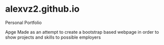 # alexvz2.github.io
Personal Portfolio

Apge Made as an attempt to create a bootstrap based webpage in order to show projects and skills to possible employers 
